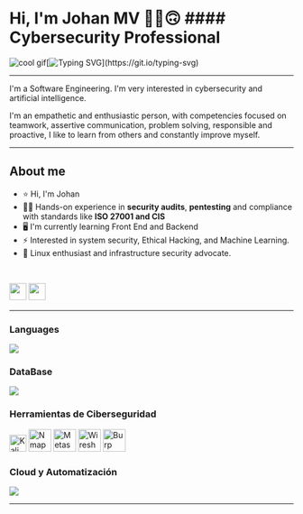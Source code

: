 # Hi, I'm Johan MV ✌🏻🙃 #### Cybersecurity Professional

![cool gif](https://github.githubassets.com/images/mona-whisper.gif)[![Typing SVG](https://readme-typing-svg.herokuapp.com?font=Fira+Code&pause=1000&width=435&lines=I+like+it+programming+.+.+.)](https://git.io/typing-svg)

---
I'm a Software Engineering. I'm very interested in cybersecurity and artificial intelligence. 

I'm an empathetic and enthusiastic person, with competencies focused on teamwork, assertive communication, problem solving, responsible and proactive, I like to learn from others and constantly improve myself.  

---

## About me

- ⭐ Hi, I'm Johan  
- 🧑‍💻 Hands-on experience in **security audits**, **pentesting** and compliance with standards like **ISO 27001 and CIS**
- 🖥️ I'm currently learning Front End and Backend
- ⚡ Interested in system security, Ethical Hacking, and Machine Learning.
- 🐧 Linux enthusiast and infrastructure security advocate.
<br>
<p>
<a href="https://www.instagram.com/johan_mv2000/"><img src="https://img.shields.io/badge/Instagram-%23E4405F.svg?style=for-the-badge&logo=Instagram&logoColor=white" style="margin-bottom: 4px;" height="30px" target="_blank"></a>
<a href="https://www.linkedin.com/in/johan-ra%C3%BAl-moreno-vergara-82953620b/"><img src="https://img.shields.io/badge/Linkedin-%231572B6.svg?style=for-the-badge&logo=Linkedin&logoColor=white" style="margin-bottom: 4px;" height="30px" target="_blank"></a>
</p>

---

### Languages

<p align="left">
    <img src="https://skillicons.dev/icons?i=cpp,cs,python,html,css,js,angular,vue,dotnet,github,linux," />
</p>

### DataBase

<p align="left">
    <img src="https://skillicons.dev/icons?i=mysql,mongodb,postgres" />
</p>

### Herramientas de Ciberseguridad
<p align="left">
    <img src="https://img.shields.io/badge/Kali_Linux-5C4258?style=for-the-badge&logo=kali-linux&logoColor=white" alt="Kali Linux" height="30px" />
    <img src="http://googleusercontent.com/image_collection/image_retrieval/9282768135367990072_0" alt="Nmap" height="40px" />
    <img src="http://googleusercontent.com/image_collection/image_retrieval/11044039545293732926_0" alt="Metasploit" height="40px" />
    <img src="http://googleusercontent.com/image_collection/image_retrieval/10140836650276383547_0" alt="Wireshark" height="40px" />
    <img src="http://googleusercontent.com/image_collection/image_retrieval/5790572436828431332_0" alt="Burp Suite" height="40px" />
</p>

### **Cloud y Automatización**
<p align="left">
    <img src="https://skillicons.dev/icons?i=aws,azure,gcp,docker,powerbi" />
</p>



---
